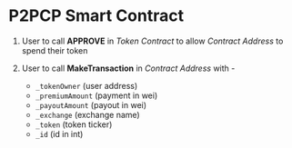 # P2PCP Smart Contract

1.  User to call **APPROVE** in *Token Contract* to allow *Contract Address* to spend their token

2.  User to call **MakeTransaction** in *Contract Address* with -
    - `_tokenOwner` (user address)
    - `_premiumAmount` (payment in wei)
    - `_payoutAmount` (payout in wei)
    - `_exchange` (exchange name)
    - `_token` (token ticker)
    - `_id` (id in int)
